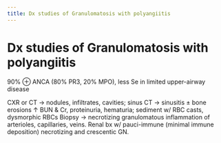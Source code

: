 ```yaml
---
title: Dx studies of Granulomatosis with polyangiitis
---
```

# Dx studies of Granulomatosis with polyangiitis

90% ⊕ ANCA (80% PR3, 20% MPO), less Se in limited upper-airway disease
 
CXR or CT → nodules, infiltrates, cavities; sinus CT → sinusitis ± bone erosions
↑ BUN & Cr, proteinuria, hematuria; sediment w/ RBC casts, dysmorphic RBCs
Biopsy → necrotizing granulomatous inflammation of arterioles, capillaries, veins. Renal bx w/ pauci-immune (minimal immune deposition) necrotizing and crescentic GN.
